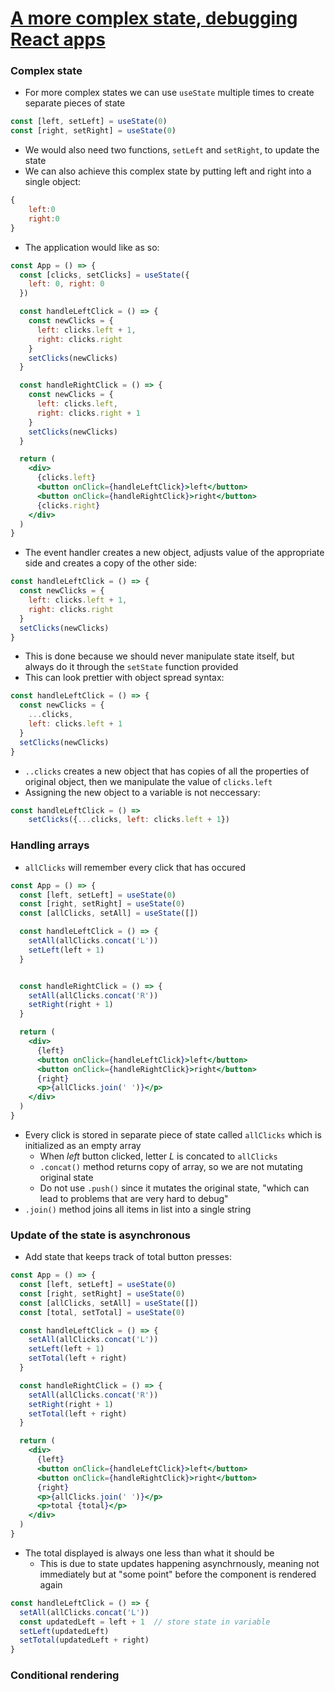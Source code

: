 # [A more complex state, debugging React apps](https://fullstackopen.com/en/part1/a_more_complex_state_debugging_react_apps)

### Complex state

- For more complex states we can use `useState` multiple times to create separate pieces of state

```jsx
const [left, setLeft] = useState(0)
const [right, setRight] = useState(0)
```

- We would also need two functions, `setLeft` and `setRight`, to update the state 
- We can also achieve this complex state by putting left and right into a single object:

```jsx
{
    left:0
    right:0
}
```

- The application would like as so:

```jsx
const App = () => {
  const [clicks, setClicks] = useState({
    left: 0, right: 0
  })

  const handleLeftClick = () => {
    const newClicks = { 
      left: clicks.left + 1, 
      right: clicks.right 
    }
    setClicks(newClicks)
  }

  const handleRightClick = () => {
    const newClicks = { 
      left: clicks.left, 
      right: clicks.right + 1 
    }
    setClicks(newClicks)
  }

  return (
    <div>
      {clicks.left}
      <button onClick={handleLeftClick}>left</button>
      <button onClick={handleRightClick}>right</button>
      {clicks.right}
    </div>
  )
}
```

- The event handler creates a new object, adjusts value of the appropriate side and creates a copy of the other side:

```jsx
const handleLeftClick = () => {
  const newClicks = { 
    left: clicks.left + 1, 
    right: clicks.right 
  }
  setClicks(newClicks)
}
```

- This is done because we should never manipulate state itself, but always do it through the `setState` function provided
- This can look prettier with object spread syntax:

```jsx
const handleLeftClick = () => {
  const newClicks = { 
    ...clicks, 
    left: clicks.left + 1 
  }
  setClicks(newClicks)
}
```

- `..clicks` creates a new object that has copies of all the properties of original object, then we manipulate the value of `clicks.left`
- Assigning the new object to a variable is not neccessary:

```jsx
const handleLeftClick = () => 
    setClicks({...clicks, left: clicks.left + 1})
```

### Handling arrays

- `allClicks` will remember every click that has occured

```jsx
const App = () => {
  const [left, setLeft] = useState(0)
  const [right, setRight] = useState(0)
  const [allClicks, setAll] = useState([])

  const handleLeftClick = () => {
    setAll(allClicks.concat('L'))
    setLeft(left + 1)
  }


  const handleRightClick = () => {
    setAll(allClicks.concat('R'))
    setRight(right + 1)
  }

  return (
    <div>
      {left}
      <button onClick={handleLeftClick}>left</button>
      <button onClick={handleRightClick}>right</button>
      {right}
      <p>{allClicks.join(' ')}</p>
    </div>
  )
}
```

- Every click is stored in separate piece of state called `allClicks` which is initialized as an empty array
  - When _left_ button clicked, letter _L_ is concated to `allClicks` 
  - `.concat()` method returns copy of array, so we are not mutating original state
  - Do not use `.push()` since it mutates the original state, "which can lead to problems that are very hard to debug"
- `.join()` method joins all items in list into a single string

### Update of the state is asynchronous

- Add state that keeps track of total button presses:

```jsx
const App = () => {
  const [left, setLeft] = useState(0)
  const [right, setRight] = useState(0)
  const [allClicks, setAll] = useState([])
  const [total, setTotal] = useState(0)

  const handleLeftClick = () => {
    setAll(allClicks.concat('L'))
    setLeft(left + 1)
    setTotal(left + right)
  }

  const handleRightClick = () => {
    setAll(allClicks.concat('R'))
    setRight(right + 1)
    setTotal(left + right)
  }

  return (
    <div>
      {left}
      <button onClick={handleLeftClick}>left</button>
      <button onClick={handleRightClick}>right</button>
      {right}
      <p>{allClicks.join(' ')}</p>
      <p>total {total}</p>
    </div>
  )
}
```

- The total displayed is always one less than what it should be
  - This is due to state updates happening asynchrnously, meaning not immediately but at "some point" before the component is rendered again

```jsx 
const handleLeftClick = () => {
  setAll(allClicks.concat('L'))
  const updatedLeft = left + 1  // store state in variable 
  setLeft(updatedLeft)
  setTotal(updatedLeft + right) 
}
```

### Conditional rendering

